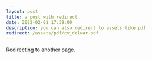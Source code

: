 ```yaml
---
layout: post
title: a post with redirect
date: 2022-02-01 17:39:00
description: you can also redirect to assets like pdf
redirect: /assets/pdf/cv_delwar.pdf
---
```


Redirecting to another page.
